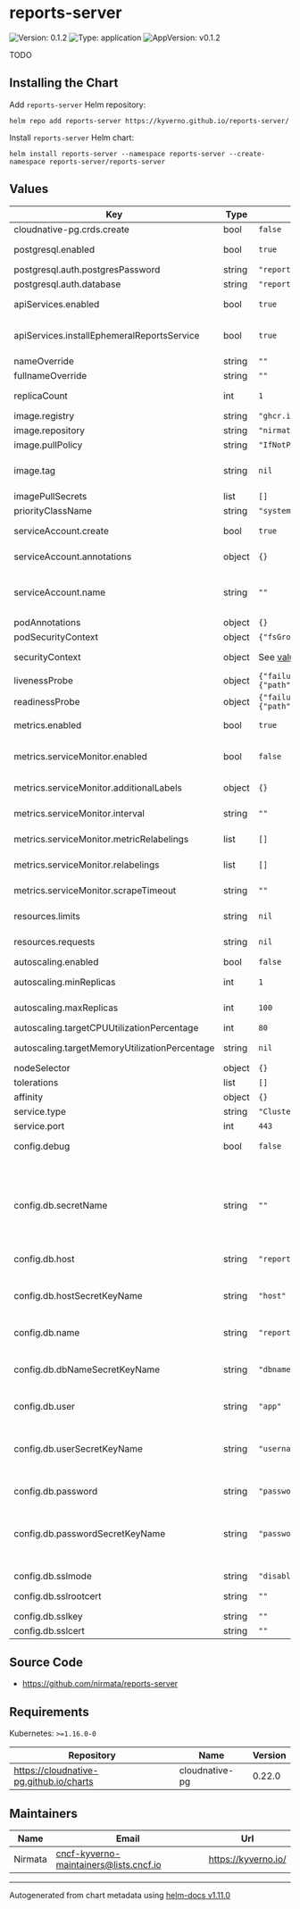 # reports-server

![Version: 0.1.2](https://img.shields.io/badge/Version-0.1.2-informational?style=flat-square) ![Type: application](https://img.shields.io/badge/Type-application-informational?style=flat-square) ![AppVersion: v0.1.2](https://img.shields.io/badge/AppVersion-v0.1.2-informational?style=flat-square)

TODO

## Installing the Chart

Add `reports-server` Helm repository:

```shell
helm repo add reports-server https://kyverno.github.io/reports-server/
```

Install `reports-server` Helm chart:

```shell
helm install reports-server --namespace reports-server --create-namespace reports-server/reports-server
```

## Values

| Key | Type | Default | Description |
|-----|------|---------|-------------|
| cloudnative-pg.crds.create | bool | `false` |  |
| postgresql.enabled | bool | `true` | Deploy postgresql dependency chart |
| postgresql.auth.postgresPassword | string | `"reports"` |  |
| postgresql.auth.database | string | `"reportsdb"` |  |
| apiServices.enabled | bool | `true` | Store reports in reports-server |
| apiServices.installEphemeralReportsService | bool | `true` | Store ephemeral reports in reports-server |
| nameOverride | string | `""` | Name override |
| fullnameOverride | string | `""` | Full name override |
| replicaCount | int | `1` | Number of pod replicas |
| image.registry | string | `"ghcr.io"` | Image registry |
| image.repository | string | `"nirmata/reports-server"` | Image repository |
| image.pullPolicy | string | `"IfNotPresent"` | Image pull policy |
| image.tag | string | `nil` | Image tag (will default to app version if not set) |
| imagePullSecrets | list | `[]` | Image pull secrets |
| priorityClassName | string | `"system-cluster-critical"` | Priority class name |
| serviceAccount.create | bool | `true` | Create service account |
| serviceAccount.annotations | object | `{}` | Service account annotations |
| serviceAccount.name | string | `""` | Service account name (required if `serviceAccount.create` is `false`) |
| podAnnotations | object | `{}` | Pod annotations |
| podSecurityContext | object | `{"fsGroup":2000}` | Pod security context |
| securityContext | object | See [values.yaml](values.yaml) | Container security context |
| livenessProbe | object | `{"failureThreshold":10,"httpGet":{"path":"/livez","port":"https","scheme":"HTTPS"},"initialDelaySeconds":20,"periodSeconds":10}` | Liveness probe |
| readinessProbe | object | `{"failureThreshold":10,"httpGet":{"path":"/readyz","port":"https","scheme":"HTTPS"},"initialDelaySeconds":30,"periodSeconds":10}` | Readiness probe |
| metrics.enabled | bool | `true` | Enable prometheus metrics |
| metrics.serviceMonitor.enabled | bool | `false` | Enable service monitor for scraping prometheus metrics |
| metrics.serviceMonitor.additionalLabels | object | `{}` | Service monitor additional labels |
| metrics.serviceMonitor.interval | string | `""` | Service monitor scrape interval |
| metrics.serviceMonitor.metricRelabelings | list | `[]` | Service monitor metric relabelings |
| metrics.serviceMonitor.relabelings | list | `[]` | Service monitor relabelings |
| metrics.serviceMonitor.scrapeTimeout | string | `""` | Service monitor scrape timeout |
| resources.limits | string | `nil` | Container resource limits |
| resources.requests | string | `nil` | Container resource requests |
| autoscaling.enabled | bool | `false` | Enable autoscaling |
| autoscaling.minReplicas | int | `1` | Min number of replicas |
| autoscaling.maxReplicas | int | `100` | Max number of replicas |
| autoscaling.targetCPUUtilizationPercentage | int | `80` | Target CPU utilisation |
| autoscaling.targetMemoryUtilizationPercentage | string | `nil` | Target Memory utilisation |
| nodeSelector | object | `{}` | Node selector |
| tolerations | list | `[]` | Tolerations |
| affinity | object | `{}` | Affinity |
| service.type | string | `"ClusterIP"` | Service type |
| service.port | int | `443` | Service port |
| config.debug | bool | `false` | Enable debug (to use inmemorydatabase) |
| config.db.secretName | string | `""` | If set, database connection information will be read from the Secret with this name. Overrides `db.host`, `db.name`, `db.user`, and `db.password`. |
| config.db.host | string | `"reports-server-cluster-rw.reports-server"` | Database host |
| config.db.hostSecretKeyName | string | `"host"` | The database host will be read from this `key` in the specified Secret, when `db.secretName` is set. |
| config.db.name | string | `"reportsdb"` | Database name |
| config.db.dbNameSecretKeyName | string | `"dbname"` | The database name will be read from this `key` in the specified Secret, when `db.secretName` is set. |
| config.db.user | string | `"app"` | Database user |
| config.db.userSecretKeyName | string | `"username"` | The database username will be read from this `key` in the specified Secret, when `db.secretName` is set. |
| config.db.password | string | `"password"` | Database password |
| config.db.passwordSecretKeyName | string | `"password"` | The database password will be read from this `key` in the specified Secret, when `db.secretName` is set. |
| config.db.sslmode | string | `"disable"` | Database SSL |
| config.db.sslrootcert | string | `""` | Database SSL root cert |
| config.db.sslkey | string | `""` | Database SSL key |
| config.db.sslcert | string | `""` | Database SSL cert |

## Source Code

* <https://github.com/nirmata/reports-server>

## Requirements

Kubernetes: `>=1.16.0-0`

| Repository | Name | Version |
|------------|------|---------|
| https://cloudnative-pg.github.io/charts | cloudnative-pg | 0.22.0 |

## Maintainers

| Name | Email | Url |
| ---- | ------ | --- |
| Nirmata | <cncf-kyverno-maintainers@lists.cncf.io> | <https://kyverno.io/> |

----------------------------------------------
Autogenerated from chart metadata using [helm-docs v1.11.0](https://github.com/norwoodj/helm-docs/releases/v1.11.0)
